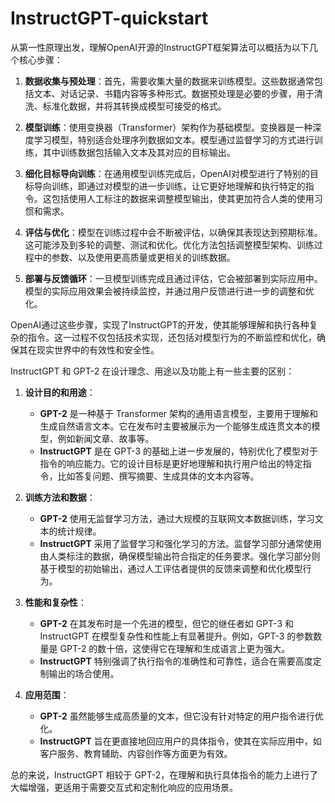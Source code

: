 # InstructGPT-quickstart

从第一性原理出发，理解OpenAI开源的InstructGPT框架算法可以概括为以下几个核心步骤：

1. **数据收集与预处理**：首先，需要收集大量的数据来训练模型。这些数据通常包括文本、对话记录、书籍内容等多种形式。数据预处理是必要的步骤，用于清洗、标准化数据，并将其转换成模型可接受的格式。

2. **模型训练**：使用变换器（Transformer）架构作为基础模型。变换器是一种深度学习模型，特别适合处理序列数据如文本。模型通过监督学习的方式进行训练，其中训练数据包括输入文本及其对应的目标输出。

3. **细化目标导向训练**：在通用模型训练完成后，OpenAI对模型进行了特别的目标导向训练，即通过对模型的进一步训练，让它更好地理解和执行特定的指令。这包括使用人工标注的数据来调整模型输出，使其更加符合人类的使用习惯和需求。

4. **评估与优化**：模型在训练过程中会不断被评估，以确保其表现达到预期标准。这可能涉及到多轮的调整、测试和优化。优化方法包括调整模型架构、训练过程中的参数、以及使用更高质量或更相关的训练数据。

5. **部署与反馈循环**：一旦模型训练完成且通过评估，它会被部署到实际应用中。模型的实际应用效果会被持续监控，并通过用户反馈进行进一步的调整和优化。

OpenAI通过这些步骤，实现了InstructGPT的开发，使其能够理解和执行各种复杂的指令。这一过程不仅包括技术实现，还包括对模型行为的不断监控和优化，确保其在现实世界中的有效性和安全性。


InstructGPT 和 GPT-2 在设计理念、用途以及功能上有一些主要的区别：

1. **设计目的和用途**：
   - **GPT-2** 是一种基于 Transformer 架构的通用语言模型，主要用于理解和生成自然语言文本。它在发布时主要被展示为一个能够生成连贯文本的模型，例如新闻文章、故事等。
   - **InstructGPT** 是在 GPT-3 的基础上进一步发展的，特别优化了模型对于指令的响应能力。它的设计目标是更好地理解和执行用户给出的特定指令，比如答复问题、撰写摘要、生成具体的文本内容等。

2. **训练方法和数据**：
   - **GPT-2** 使用无监督学习方法，通过大规模的互联网文本数据训练，学习文本的统计规律。
   - **InstructGPT** 采用了监督学习和强化学习的方法。监督学习部分通常使用由人类标注的数据，确保模型输出符合指定的任务要求。强化学习部分则基于模型的初始输出，通过人工评估者提供的反馈来调整和优化模型行为。

3. **性能和复杂性**：
   - **GPT-2** 在其发布时是一个先进的模型，但它的继任者如 GPT-3 和 InstructGPT 在模型复杂性和性能上有显著提升。例如，GPT-3 的参数数量是 GPT-2 的数十倍，这使得它在理解和生成语言上更为强大。
   - **InstructGPT** 特别强调了执行指令的准确性和可靠性，适合在需要高度定制输出的场合使用。

4. **应用范围**：
   - **GPT-2** 虽然能够生成高质量的文本，但它没有针对特定的用户指令进行优化。
   - **InstructGPT** 旨在更直接地回应用户的具体指令，使其在实际应用中，如客户服务、教育辅助、内容创作等方面更为有效。

总的来说，InstructGPT 相较于 GPT-2，在理解和执行具体指令的能力上进行了大幅增强，更适用于需要交互式和定制化响应的应用场景。
